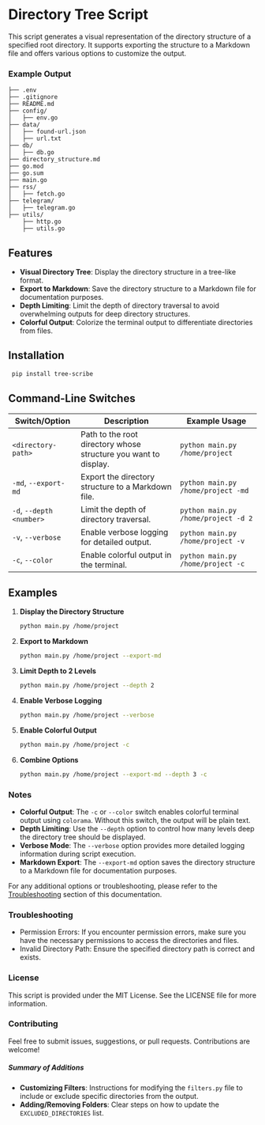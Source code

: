 # Directory Tree Script

This script generates a visual representation of the directory structure of a specified root directory. It supports exporting the structure to a Markdown file and offers various options to customize the output.

### Example Output

```
├── .env
├── .gitignore
├── README.md
├── config/
│   ├── env.go
├── data/
│   ├── found-url.json
│   ├── url.txt
├── db/
│   ├── db.go
├── directory_structure.md
├── go.mod
├── go.sum
├── main.go
├── rss/
│   ├── fetch.go
├── telegram/
│   ├── telegram.go
├── utils/
    ├── http.go
    ├── utils.go
```

## Features

- **Visual Directory Tree**: Display the directory structure in a tree-like format.
- **Export to Markdown**: Save the directory structure to a Markdown file for documentation purposes.
- **Depth Limiting**: Limit the depth of directory traversal to avoid overwhelming outputs for deep directory structures.
- **Colorful Output**: Colorize the terminal output to differentiate directories from files.

## Installation

```bash
 pip install tree-scribe
```

## Command-Line Switches

| Switch/Option            | Description                                                     | Example Usage                       |
| ------------------------ | --------------------------------------------------------------- | ----------------------------------- |
| `<directory-path>`       | Path to the root directory whose structure you want to display. | `python main.py /home/project`      |
| `-md`, `--export-md`     | Export the directory structure to a Markdown file.              | `python main.py /home/project -md`  |
| `-d`, `--depth <number>` | Limit the depth of directory traversal.                         | `python main.py /home/project -d 2` |
| `-v`, `--verbose`        | Enable verbose logging for detailed output.                     | `python main.py /home/project -v`   |
| `-c`, `--color`          | Enable colorful output in the terminal.                         | `python main.py /home/project -c`   |

## Examples

1. **Display the Directory Structure**

   ```bash
   python main.py /home/project
   ```

2. **Export to Markdown**

   ```bash
   python main.py /home/project --export-md
   ```

3. **Limit Depth to 2 Levels**

   ```bash
   python main.py /home/project --depth 2
   ```

4. **Enable Verbose Logging**

   ```bash
   python main.py /home/project --verbose
   ```

5. **Enable Colorful Output**

   ```bash
   python main.py /home/project -c
   ```

6. **Combine Options**

   ```bash
   python main.py /home/project --export-md --depth 3 -c
   ```

### Notes

- **Colorful Output**: The `-c` or `--color` switch enables colorful terminal output using `colorama`. Without this switch, the output will be plain text.
- **Depth Limiting**: Use the `--depth` option to control how many levels deep the directory tree should be displayed.
- **Verbose Mode**: The `--verbose` option provides more detailed logging information during script execution.
- **Markdown Export**: The `--export-md` option saves the directory structure to a Markdown file for documentation purposes.

For any additional options or troubleshooting, please refer to the [Troubleshooting](#troubleshooting) section of this documentation.

### Troubleshooting

- Permission Errors: If you encounter permission errors, make sure you have the necessary permissions to access the directories and files.
- Invalid Directory Path: Ensure the specified directory path is correct and exists.

### License

This script is provided under the MIT License. See the LICENSE file for more information.

### Contributing

Feel free to submit issues, suggestions, or pull requests. Contributions are welcome!

##### Summary of Additions

- **Customizing Filters**: Instructions for modifying the `filters.py` file to include or exclude specific directories from the output.
- **Adding/Removing Folders**: Clear steps on how to update the `EXCLUDED_DIRECTORIES` list.
